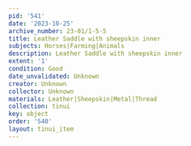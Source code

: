 ```yaml
---
pid: '541'
date: '2023-10-25'
archive_number: 23-01/1-5-5
title: Leather Saddle with sheepskin inner
subjects: Horses|Farming|Animals
description: Leather Saddle with sheepskin inner
extent: '1'
condition: Good
date_unvalidated: Unknown
creator: Unknown
collector: Unknown
materials: Leather|Sheepskin|Metal|Thread
collection: tinui
key: object
order: '540'
layout: tinui_item
---
```

